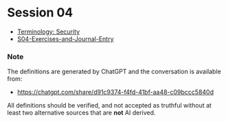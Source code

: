# Session 04


- [Terminology: Security](session-04/S04-Terminology-Security.md)
- [S04-Exercises-and-Journal-Entry](S04-Exercises-and-Journal-Entry.md)
### Note

The definitions are generated by ChatGPT and the conversation is available from:

- https://chatgpt.com/share/d91c9374-f4fd-41bf-aa48-c09bccc5840d

All definitions should be verified, and not accepted as truthful without at least two alternative sources that are **not** AI derived.
